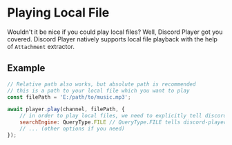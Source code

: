 # Playing Local File

Wouldn't it be nice if you could play local files? Well, Discord Player got you covered. Discord Player natively supports local file playback with the help of `Attachment` extractor.

## Example

```js
// Relative path also works, but absolute path is recommended
// this is a path to your local file which you want to play
const filePath = 'E:/path/to/music.mp3';

await player.play(channel, filePath, {
    // in order to play local files, we need to explicitly tell discord-player to search that path in our file system
    searchEngine: QueryType.FILE // QueryType.FILE tells discord-player to play from our file system,
    // ... (other options if you need)
});
```